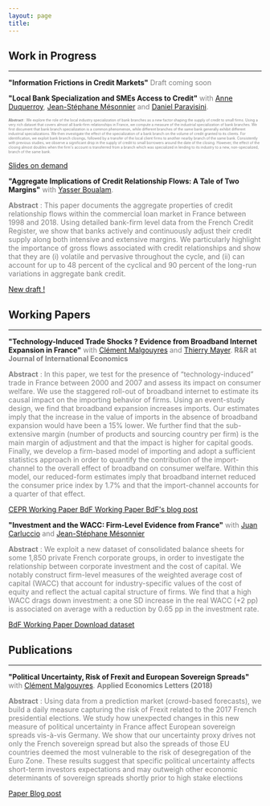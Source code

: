 ```yaml
---
layout: page
title: 
---
```


## Work in Progress
---------------------------------------------------------------------------------------------------------------------

<!--- <br/> -->

**"Information Frictions in Credit Markets"** <span style="color: gray;"> Draft coming soon  </span> 

<!--- **"Connect Your Manager! Technology and Organizational Change in French Firms"**  <span style="color: gray;"> with [Antonin Bergeaud](https://sites.google.com/site/abergeaudeco), [Clément Malgouyres](https://sites.google.com/site/clementmalgouyres/) and [Sara Signorelli](https://sites.google.com/view/sarasignorelli/home).</span> -->

**"Local Bank Specialization and SMEs Access to Credit"** <span style="color: gray;"> with [Anne Duquerroy](https://sites.google.com/site/anneduquerroy/),  [Jean-Stéphane Mésonnier](http://jsmeson.pagesperso-orange.fr/) and [Daniel Paravisini](https://sites.google.com/site/paravisinidaniel/home).</span>

<span style="color: gray; font-size:0.5em"> **Abstract** : We explore the role of the local industry specialization of bank branches as a new factor shaping the supply of credit to small firms. Using a very rich dataset that covers almost all bank-firm relationships in France, we compute a measure of the industrial specialization of bank branches. We first document that bank branch specialization is a common phenomenon, while different branches of the same bank generally exhibit different industrial specializations. We then investigate the effect of the specialization of a bank branch on the volume of credit granted to its clients. For identification, we exploit bank branch closings, followed by a transfer of the local client firms to another nearby branch of the same bank. Consistently with previous studies, we observe a significant drop in the supply of credit to small borrowers around the date of the closing. However, the effect of the closing almost doubles when the firm's account is transferred from a branch which was specialized in lending to its industry to a new, non-specialized, branch of the same bank. </span>

<a href="mailto:clement.mazet@sciencespo.fr" class = "btn btn-outline-success btn-sm" role = "button"> Slides on demand </a>

**"Aggregate Implications of Credit Relationship Flows: A Tale of Two Margins"** <span style="color: gray;"> with [Yasser Boualam](http://www.yasserboualam.com/).</span>

<span style="color: gray;"> **Abstract** : This paper documents the aggregate properties of credit relationship flows within the commercial loan market in France between 1998 and 2018. Using detailed bank-firm level data from the French Credit Register, we show that banks actively and continuously adjust their credit supply along both intensive and extensive margins. We particularly highlight the importance of gross flows associated with credit relationships and show that they are (i) volatile and pervasive throughout the cycle, and (ii) can account for up to 48 percent of the cyclical and 90 percent of the long-run variations in aggregate bank credit. </span>

<a href="https://papers.ssrn.com/sol3/papers.cfm?abstract_id=3548327" class = "btn btn-outline-success btn-sm" role = "button"> New draft ! </a>

## Working Papers
---------------------------------------------------------------------------------------------------------------------

**"Technology-Induced Trade Shocks ? Evidence from Broadband Internet Expansion in France"** <span style="color: gray;"> with [Clément Malgouyres](https://sites.google.com/site/clementmalgouyres/) and [Thierry Mayer](https://sites.google.com/site/thierrymayer/home).  **R&R at Journal of International Economics** </span>


<span style="color: gray;"> **Abstract** : In this paper, we test for the presence of “technology-induced” trade in France between 2000 and 2007 and assess its impact on consumer welfare. We use the staggered roll-out of broadband internet to estimate its causal impact on the importing behavior of firms. Using an event-study design, we find that broadband expansion increases imports. Our estimates imply that the increase in the value of imports in the absence of broadband expansion would have been a 15% lower. We further find that the sub-extensive margin (number of products and sourcing country per firm) is the main margin of adjustment and that the impact is higher for capital goods. Finally, we develop a firm-based model of importing and adopt a sufficient statistics approach in order to quantify the contribution of the import-channel to the overall effect of broadband on consumer welfare. Within this model, our reduced-form estimates imply that broadband internet reduced the consumer price index by 1.7% and that the import-channel accounts for a quarter of that effect. </span>

<a href="https://cepr.org/active/publications/discussion_papers/dp.php?dpno=13847" class = "btn btn-outline-success btn-sm" role = "button"> CEPR Working Paper </a> <a href="https://publications.banque-france.fr/en/technology-induced-trade-shocks-evidence-broadband-expansion-france" class = "btn btn-outline-success btn-sm" role = "button"> BdF Working Paper </a> <a href="https://blocnotesdeleco.banque-france.fr/en/blog-entry/broadband-internet-changes-geography-international-trade" class = "btn btn-outline-danger btn-sm" role = "button"> BdF's blog post </a>
	

**"Investment and the WACC: Firm-Level Evidence from France"** <span style="color: gray;"> with [Juan Carluccio](http://juancarluccio.com/) and [Jean-Stéphane Mésonnier](http://jsmeson.pagesperso-orange.fr/) </span>  

<span style="color: gray;"> **Abstract** : We exploit a new dataset of consolidated balance sheets for some 1,850 private
French corporate groups, in order to investigate the relationship between corporate investment and the cost of capital. We notably construct firm-level measures of the weighted average cost of capital (WACC) that account for industry-specific values of the cost of equity and reflect the actual capital structure of firms. We find that a high WACC drags down investment: a one SD increase in the real WACC (+2 pp) is associated on average with a reduction by 0.65 pp in the investment rate. </span>

<a href="https://publications.banque-france.fr/sites/default/files/medias/documents/wp710.pdf" class = "btn btn-outline-success btn-sm" role = "button">  BdF Working Paper </a> <a href="https://github.com/CMS27/Wacc" class = "btn btn-outline-warning btn-sm" role = "button">  Download dataset </a>  


## Publications
---------------------------------------------------------------------------------------------------------------------

**"Political Uncertainty, Risk of Frexit and European Sovereign Spreads"** <span style="color: gray;"> with [Clément Malgouyres](https://sites.google.com/site/clementmalgouyres/). **Applied Economics Letters (2018)**  </span>  

<span style="color: gray;"> **Abstract** : Using data from a prediction market (crowd-based forecasts), we build a daily measure capturing the risk of Frexit related to the 2017 French presidential elections. We study how unexpected changes in this new measure of political uncertainty in France affect European sovereign spreads vis-à-vis Germany. We show that our uncertainty proxy drives not only the French sovereign spread but also the spreads of those EU countries deemed the most vulnerable to the risk of desegregation of the Euro Zone. These results suggest that specific political uncertainty affects short-term investors expectations and may outweigh other economic determinants of sovereign spreads shortly prior to high stake elections </span>

<a href="https://www.tandfonline.com/doi/abs/10.1080/13504851.2017.1391991" class = "btn btn-outline-success btn-sm" role = "button">  Paper </a>  <a href="https://blog.hypermind.com/2018/03/09/political-uncertainty-risk-of-frexit-and-european-sovereign-spreads/" class = "btn btn-outline-danger btn-sm" role = "button"> Blog post </a> 
